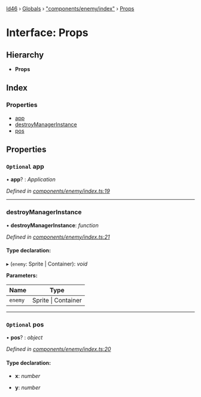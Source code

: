 [ld46](../README.md) › [Globals](../globals.md) › ["components/enemy/index"](../modules/_components_enemy_index_.md) › [Props](_components_enemy_index_.props.md)

# Interface: Props

## Hierarchy

* **Props**

## Index

### Properties

* [app](_components_enemy_index_.props.md#optional-app)
* [destroyManagerInstance](_components_enemy_index_.props.md#destroymanagerinstance)
* [pos](_components_enemy_index_.props.md#optional-pos)

## Properties

### `Optional` app

• **app**? : *Application*

*Defined in [components/enemy/index.ts:19](https://github.com/jrod-disco/ld46-keepalive/blob/0d14d56/src/components/enemy/index.ts#L19)*

___

###  destroyManagerInstance

• **destroyManagerInstance**: *function*

*Defined in [components/enemy/index.ts:21](https://github.com/jrod-disco/ld46-keepalive/blob/0d14d56/src/components/enemy/index.ts#L21)*

#### Type declaration:

▸ (`enemy`: Sprite | Container): *void*

**Parameters:**

Name | Type |
------ | ------ |
`enemy` | Sprite &#124; Container |

___

### `Optional` pos

• **pos**? : *object*

*Defined in [components/enemy/index.ts:20](https://github.com/jrod-disco/ld46-keepalive/blob/0d14d56/src/components/enemy/index.ts#L20)*

#### Type declaration:

* **x**: *number*

* **y**: *number*
